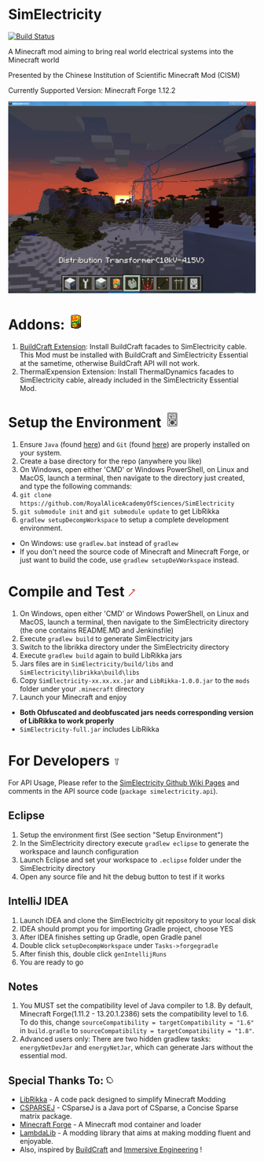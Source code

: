 # SimElectricity 

[![Build Status](https://travis-ci.org/RoyalAliceAcademyOfSciences/SimElectricity.svg?branch=master)](https://travis-ci.org/RoyalAliceAcademyOfSciences/SimElectricity)

A Minecraft mod aiming to bring real world electrical systems into the Minecraft world

Presented by the Chinese Institution of Scientific Minecraft Mod (CISM)

Currently Supported Version: Minecraft Forge 1.12.2

![Image](/documentation/grid.jpg)

# Addons: ![Image](/src/main/resources/assets/sime_essential/textures/items/cell_vita.png)
1. [BuildCraft Extension](https://github.com/RoyalAliceAcademyOfSciences/SimElectricity_BuildCraft_Extension):
Install BuildCraft facades to SimElectricity cable. This Mod must be installed with BuildCraft and SimElectricity Essential at the sametime,
otherwise BuildCraft API will not work.
1. ThermalExpension Extension: Install ThermalDynamics facades to SimElectricity cable, already included in the SimElectricity Essential Mod.

# Setup the Environment ![Image](/src/main/resources/assets/sime_essential/textures/items/tool_multimeter.png)
1. Ensure `Java` (found [here](http://www.oracle.com/technetwork/java/javase/downloads/jdk8-downloads-2133151.html)) and `Git` (found [here](http://git-scm.com/)) are properly installed on your system.
1. Create a base directory for the repo (anywhere you like)
1. On Windows, open either 'CMD' or Windows PowerShell, on Linux and MacOS, 
launch a terminal, then navigate to the directory just created,
and type the following commands:
1. `git clone https://github.com/RoyalAliceAcademyOfSciences/SimElectricity`
1. `git submodule init` and `git submodule update` to get LibRikka
1. `gradlew setupDecompWorkspace` to setup a complete development environment.
* On Windows: use `gradlew.bat` instead of `gradlew`
* If you don't need the source code of Minecraft and Minecraft Forge, or just want to build the code, use 
`gradlew setupDeVWorkspace` instead.

# Compile and Test ![Image](/src/main/resources/assets/sime_essential/textures/items/tool_crowbar.png)
1. On Windows, open either 'CMD' or Windows PowerShell, on Linux and MacOS, 
   launch a terminal, then navigate to the SimElectricity directory (the one contains README.MD and Jenkinsfile)
1. Execute `gradlew build` to generate SimElectricity jars
1. Switch to the librikka directory under the SimElectricity directory
1. Execute `gradlew build` again to build LibRikka jars
1. Jars files are in `SimElectricity/build/libs` and `SimElectricity\librikka\build\libs`
1. Copy `SimElectricity-xx.xx.xx.jar` and `LibRikka-1.0.0.jar` to the `mods` folder under your `.minecraft` directory
1. Launch your Minecraft and enjoy
* __Both Obfuscated and deobfuscated jars needs corresponding version of LibRikka to work properly__
* `SimElectricity-full.jar` includes LibRikka

# For Developers ![Image](/src/main/resources/assets/sime_essential/textures/items/tool_wrench.png)
For API Usage, Please refer to the [SimElectricity Github Wiki Pages](https://github.com/RoyalAliceAcademyOfSciences/SimElectricity/wiki)
and comments in the API source code (`package simelectricity.api`).

## Eclipse
1. Setup the environment first (See section "Setup Environment")
1. In the SimElectricity directory execute `gradlew eclipse` to generate the workspace and launch configuration
1. Launch Eclipse and set your workspace to `.eclipse` folder under the SimElectricity directory
1. Open any source file and hit the debug button to test if it works
## IntelliJ IDEA
1. Launch IDEA and clone the SimElectricity git repository to your local disk
1. IDEA should prompt you for importing Gradle project, choose YES
1. After IDEA finishes setting up Gradle, open Gradle panel
1. Double click `setupDecompWorkspace` under `Tasks->forgegradle`
1. After finish this, double click `genIntellijRuns`
1. You are ready to go
## Notes
1. You MUST set the compatibility level of Java compiler to 1.8. By default, 
Minecraft Forge(1.11.2 - 13.20.1.2386) sets the compatibility level to 1.6. 
To do this, change `sourceCompatibility = targetCompatibility = "1.6"` in `build.gradle`
 to `sourceCompatibility = targetCompatibility = "1.8"`.
1. Advanced users only: There are two hidden gradlew tasks: `energyNetDevJar` and `energyNetJar`, 
 which can generate Jars without the essential mod.

## Special Thanks To: ![Image](/src/main/resources/assets/sime_essential/textures/items/tool_glove.png)
* [LibRikka](https://github.com/rikka0w0/librikka) - A code pack designed to simplify Minecraft Modding
* [CSPARSEJ](https://github.com/rwl/CSparseJ) - CSparseJ is a Java port of CSparse, a Concise Sparse matrix package.
* [Minecraft Forge](https://github.com/MinecraftForge/MinecraftForge) - A Minecraft mod container and loader
* [LambdaLib](https://github.com/LambdaInnovation/LambdaLib) - A modding library that aims at making modding fluent and enjoyable.
* Also, inspired by [BuildCraft](https://github.com/BuildCraft/BuildCraft) and
 [Immersive Engineering](https://github.com/BluSunrize/ImmersiveEngineering) !
